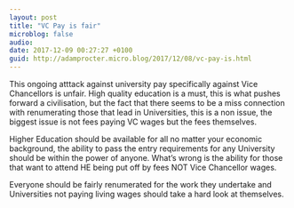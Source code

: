 ```yaml
---
layout: post
title: "VC Pay is fair"
microblog: false
audio: 
date: 2017-12-09 00:27:27 +0100
guid: http://adamprocter.micro.blog/2017/12/08/vc-pay-is.html
---
```

This ongoing atttack against university pay specifically against Vice Chancellors is unfair. High quality education is a must, this is what pushes forward a civilisation, but the fact that there seems to be a miss connection with renumerating those that lead in Universities, this is a non issue, the biggest issue is not fees paying VC wages but the fees themselves. 

Higher Education should be available for all no matter your economic background, the ability to pass the entry requirements for any University should be within the power of anyone. What’s wrong is the ability for those that want to attend HE being put off by fees NOT Vice Chancellor wages. 

Everyone should be fairly renumerated for the work they undertake and Universities not paying living wages should take a hard look at themselves.

